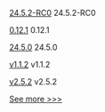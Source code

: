 
[24.5.2-RC0](https://github.com/hyperledger/besu/releases/tag/24.5.2-RC0) 24.5.2-RC0

[0.12.1](https://github.com/hyperledger/aries-acapy-plugins/releases/tag/0.12.1) 0.12.1

[24.5.0](https://github.com/hyperledger/besu/releases/tag/24.5.0) 24.5.0

[v1.1.2](https://github.com/hyperledger/fabric-lib-go/releases/tag/v1.1.2) v1.1.2

[v2.5.2](https://github.com/hyperledger/fabric-chaincode-java/releases/tag/v2.5.2) v2.5.2


[See more >>>](https://start-here.hyperledger.org/releases)

